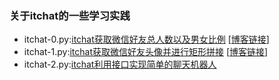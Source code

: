 ### 关于itchat的一些学习实践

- itchat-0.py:[itchat获取微信好友总人数以及男女比例](https://github.com/King-Key/Test/blob/itchat/itchat/itchat-0.py)
[[博客链接](https://blog.csdn.net/King_key/article/details/79249886)]
- itchat-1.py:[itchat获取微信好友头像并进行矩形拼接](https://github.com/King-Key/Test/blob/itchat/itchat/itchat-1.py)
[[博客链接](https://blog.csdn.net/King_key/article/details/79249984)]
- itchat-2.py:[itchat利用接口实现简单的聊天机器人](https://github.com/King-Key/Test/blob/itchat/itchat/itchat-2.py)

